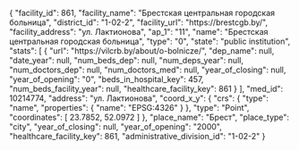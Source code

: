 {
    "facility_id": 861,
    "facility_name": "Брестская центральная городская больница",
    "district_id": "1-02-2",
    "facility_url": "https:\/\/brestcgb.by\/",
    "facility_address": "ул. Лактионова",
    "ap_1": "11",
    "name": "Брестская центральная городская больница",
    "type": "0",
    "state": "public institution",
    "stats": [
        {
            "url": "https:\/\/vilcrb.by\/about\/o-bolnicze\/",
            "dep_name": null,
            "date_year": null,
            "num_beds_dep": null,
            "num_deps_year": null,
            "num_doctors_dep": null,
            "num_doctors_med": null,
            "year_of_closing": null,
            "year_of_opening": "0",
            "beds_in_hospital_key": 457,
            "num_beds_facility_year": null,
            "healthcare_facility_key": 861
        }
    ],
    "med_id": 10214774,
    "address": "ул. Лактионова",
    "coord_x_y": {
        "crs": {
            "type": "name",
            "properties": {
                "name": "EPSG:4326"
            }
        },
        "type": "Point",
        "coordinates": [
            23.7852,
            52.0972
        ]
    },
    "place_name": "Брест",
    "place_type": "city",
    "year_of_closing": null,
    "year_of_opening": "2000",
    "healthcare_facility_key": 861,
    "administrative_division_id": "1-02-2"
}